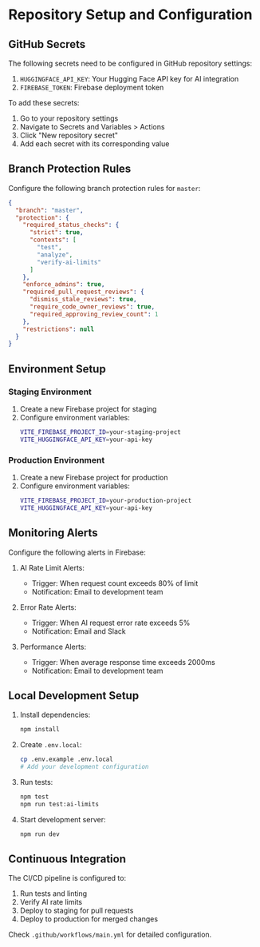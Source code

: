 # Repository Setup and Configuration

## GitHub Secrets

The following secrets need to be configured in GitHub repository settings:

1. `HUGGINGFACE_API_KEY`: Your Hugging Face API key for AI integration
2. `FIREBASE_TOKEN`: Firebase deployment token

To add these secrets:
1. Go to your repository settings
2. Navigate to Secrets and Variables > Actions
3. Click "New repository secret"
4. Add each secret with its corresponding value

## Branch Protection Rules

Configure the following branch protection rules for `master`:

```json
{
  "branch": "master",
  "protection": {
    "required_status_checks": {
      "strict": true,
      "contexts": [
        "test",
        "analyze",
        "verify-ai-limits"
      ]
    },
    "enforce_admins": true,
    "required_pull_request_reviews": {
      "dismiss_stale_reviews": true,
      "require_code_owner_reviews": true,
      "required_approving_review_count": 1
    },
    "restrictions": null
  }
}
```

## Environment Setup

### Staging Environment
1. Create a new Firebase project for staging
2. Configure environment variables:
   ```bash
   VITE_FIREBASE_PROJECT_ID=your-staging-project
   VITE_HUGGINGFACE_API_KEY=your-api-key
   ```

### Production Environment
1. Create a new Firebase project for production
2. Configure environment variables:
   ```bash
   VITE_FIREBASE_PROJECT_ID=your-production-project
   VITE_HUGGINGFACE_API_KEY=your-api-key
   ```

## Monitoring Alerts

Configure the following alerts in Firebase:

1. AI Rate Limit Alerts:
   - Trigger: When request count exceeds 80% of limit
   - Notification: Email to development team

2. Error Rate Alerts:
   - Trigger: When AI request error rate exceeds 5%
   - Notification: Email and Slack

3. Performance Alerts:
   - Trigger: When average response time exceeds 2000ms
   - Notification: Email to development team

## Local Development Setup

1. Install dependencies:
   ```bash
   npm install
   ```

2. Create `.env.local`:
   ```bash
   cp .env.example .env.local
   # Add your development configuration
   ```

3. Run tests:
   ```bash
   npm test
   npm run test:ai-limits
   ```

4. Start development server:
   ```bash
   npm run dev
   ```

## Continuous Integration

The CI/CD pipeline is configured to:
1. Run tests and linting
2. Verify AI rate limits
3. Deploy to staging for pull requests
4. Deploy to production for merged changes

Check `.github/workflows/main.yml` for detailed configuration.
